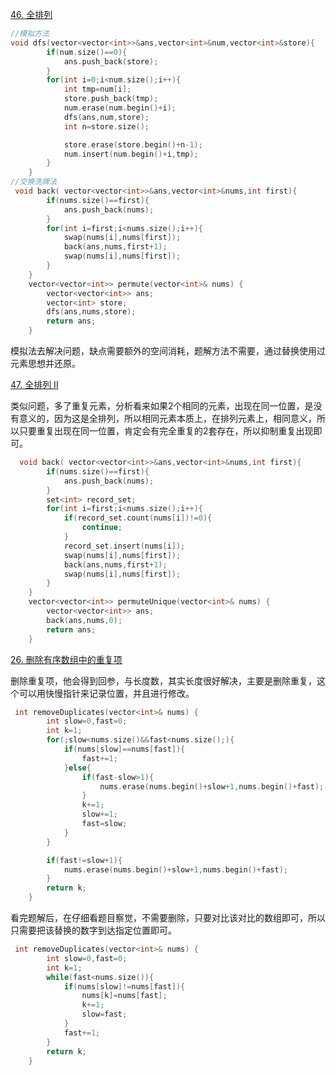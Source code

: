 [46. 全排列](https://leetcode.cn/problems/permutations/)

```c++
//模拟方法   
void dfs(vector<vector<int>>&ans,vector<int>&num,vector<int>&store){
        if(num.size()==0){
            ans.push_back(store);
        }
        for(int i=0;i<num.size();i++){
            int tmp=num[i];
            store.push_back(tmp);
            num.erase(num.begin()+i);
            dfs(ans,num,store);
            int n=store.size();

            store.erase(store.begin()+n-1);
            num.insert(num.begin()+i,tmp);
        }
    }
//交换洗牌法
 void back( vector<vector<int>>&ans,vector<int>&nums,int first){
        if(nums.size()==first){
            ans.push_back(nums);
        }
        for(int i=first;i<nums.size();i++){
            swap(nums[i],nums[first]);
            back(ans,nums,first+1);
            swap(nums[i],nums[first]);
        }
    }
    vector<vector<int>> permute(vector<int>& nums) {
        vector<vector<int>> ans;
        vector<int> store;
        dfs(ans,nums,store);
        return ans;
    }
```

模拟法去解决问题，缺点需要额外的空间消耗，题解方法不需要，通过替换使用过元素思想并还原。

[47. 全排列 II](https://leetcode.cn/problems/permutations-ii/)

类似问题，多了重复元素，分析看来如果2个相同的元素，出现在同一位置，是没有意义的，因为这是全排列，所以相同元素本质上，在排列元素上，相同意义，所以只要重复出现在同一位置，肯定会有完全重复的2套存在，所以抑制重复出现即可。

```c++
  void back( vector<vector<int>>&ans,vector<int>&nums,int first){
        if(nums.size()==first){
            ans.push_back(nums);
        }
        set<int> record_set;
        for(int i=first;i<nums.size();i++){
            if(record_set.count(nums[i])!=0){
                continue;
            }
            record_set.insert(nums[i]);
            swap(nums[i],nums[first]);
            back(ans,nums,first+1);
            swap(nums[i],nums[first]);
        }
    }
    vector<vector<int>> permuteUnique(vector<int>& nums) {
        vector<vector<int>> ans;
        back(ans,nums,0);
        return ans;
    }
```

[26. 删除有序数组中的重复项](https://leetcode.cn/problems/remove-duplicates-from-sorted-array/)

删除重复项，他会得到回参，与长度数，其实长度很好解决，主要是删除重复，这个可以用快慢指针来记录位置，并且进行修改。

```c++
 int removeDuplicates(vector<int>& nums) {
        int slow=0,fast=0;
        int k=1;
        for(;slow<nums.size()&&fast<nums.size();){
            if(nums[slow]==nums[fast]){
                fast+=1;
            }else{
                if(fast-slow>1){
                    nums.erase(nums.begin()+slow+1,nums.begin()+fast);
                }
                k+=1;
                slow+=1;
                fast=slow;
            }
        }

        if(fast!=slow+1){
            nums.erase(nums.begin()+slow+1,nums.begin()+fast);
        }
        return k;
    }
```

看完题解后，在仔细看题目察觉，不需要删除，只要对比该对比的数组即可，所以只需要把该替换的数字到达指定位置即可。

```c++
 int removeDuplicates(vector<int>& nums) {
        int slow=0,fast=0;
        int k=1;
        while(fast<nums.size()){
            if(nums[slow]!=nums[fast]){
                nums[k]=nums[fast];
                k+=1;
                slow=fast;
            }
            fast+=1;
        }
        return k;
    }
```

